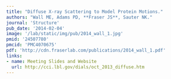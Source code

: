 ```yaml
---
title: "Diffuse X-ray Scattering to Model Protein Motions."
authors: "Wall ME, Adams PD, **Fraser JS**, Sauter NK."
journal: 'Structure'
pub_date: '2014-02-04'
image: '/lab/static/img/pub/2014_wall_1.jpg'
pmid: '24507780'
pmcid: 'PMC4070675'
pdf: 'http://cdn.fraserlab.com/publications/2014_wall_1.pdf'
links:
- name: Meeting Slides and Website
  url: http://cci.lbl.gov/dials/oct_2013_diffuse.htm
---
```

